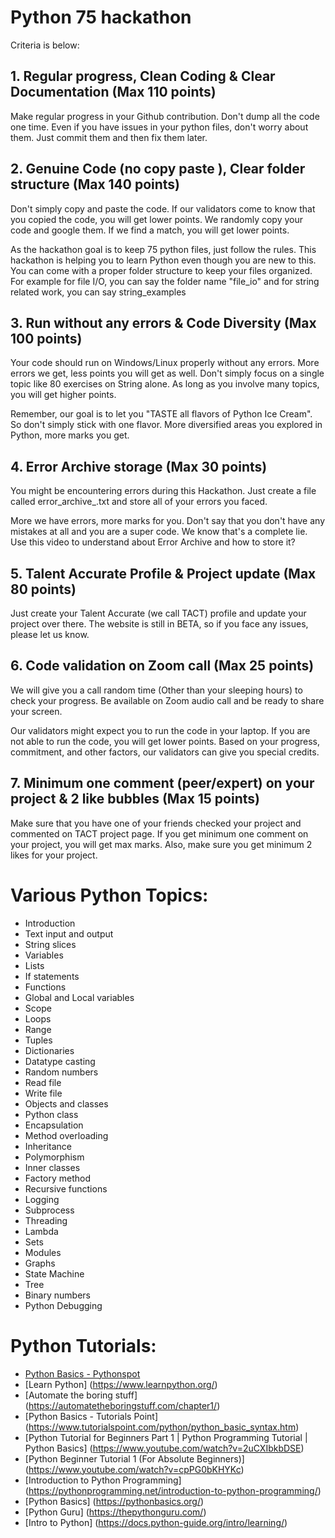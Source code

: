 # Python 75 hackathon

Criteria is below:

## 1. Regular progress, Clean Coding & Clear Documentation (Max 110 points)
Make regular progress in your Github contribution. Don't dump all the code one time. Even if you have issues in your python files, don't worry about them. Just commit them and then fix them later.

## 2. Genuine Code (no copy paste ), Clear folder structure (Max 140 points)
Don't simply copy and paste the code. If our validators come to know that you copied the code, you will get lower points.
We randomly copy your code and google them. If we find a match, you will get lower points.

As the hackathon goal is to keep 75 python files, just follow the rules. This hackathon is helping you to learn Python even though you are new to this. You can come with a proper folder structure to keep your files organized. For example for file I/O, you can say the folder name "file_io" and for string related work, you can say string_examples

## 3. Run without any errors & Code Diversity (Max 100 points)
Your code should run on Windows/Linux properly without any errors. More errors we get, less points you will get as well.
Don't simply focus on a single topic like 80 exercises on String alone. As long as you involve many topics, you will get higher points.

Remember, our goal is to let you "TASTE all flavors of Python Ice Cream". So don't simply stick with one flavor. More diversified areas you explored in Python, more marks you get.

## 4. Error Archive storage (Max 30 points)
You might be encountering errors during this Hackathon. Just create a file called error_archive_<username>.txt and store all of your errors you faced.

More we have errors, more marks for you. Don't say that you don't have any mistakes at all and you are a super code. We know that's a complete lie. Use this video to understand about Error Archive and how to store it?

## 5. Talent Accurate Profile & Project update (Max 80 points)
Just create your Talent Accurate (we call TACT) profile and update your project over there. The website is still in BETA, so if you face any issues, please let us know.

## 6. Code validation on Zoom call (Max 25 points)
We will give you a call random time (Other than your sleeping hours) to check your progress. Be available on Zoom audio call and be ready to share your screen.

Our validators might expect you to run the code in your laptop. If you are not able to run the code, you will get lower points.
Based on your progress, commitment, and other factors, our validators can give you special credits. 

## 7. Minimum one comment (peer/expert) on your project & 2 like bubbles (Max 15 points)
Make sure that you have one of your friends checked your project and commented on TACT project page. If you get minimum one comment on your project, you will get max marks. Also, make sure you get minimum 2 likes for your project.



# Various Python Topics:
- Introduction
- Text input and output
- String slices
- Variables
- Lists
- If statements
- Functions
- Global and Local variables
- Scope
- Loops
- Range
- Tuples
- Dictionaries
- Datatype casting
- Random numbers
- Read file
- Write file
- Objects and classes
- Python class
- Encapsulation
- Method overloading
- Inheritance
- Polymorphism
- Inner classes
- Factory method
- Recursive functions
- Logging
- Subprocess
- Threading
- Lambda
- Sets
- Modules
- Graphs
- State Machine
- Tree
- Binary numbers
- Python Debugging

# Python Tutorials:
- [Python Basics - Pythonspot](https://pythonspot.com/)
- [Learn Python] (https://www.learnpython.org/)
- [Automate the boring stuff] (https://automatetheboringstuff.com/chapter1/)
- [Python Basics - Tutorials Point] (https://www.tutorialspoint.com/python/python_basic_syntax.htm)
- [Python Tutorial for Beginners Part 1 | Python Programming Tutorial | Python Basics] (https://www.youtube.com/watch?v=2uCXIbkbDSE)
- [Python Beginner Tutorial 1 (For Absolute Beginners)] (https://www.youtube.com/watch?v=cpPG0bKHYKc)
- [Introduction to Python Programming] (https://pythonprogramming.net/introduction-to-python-programming/)
- [Python Basics] (https://pythonbasics.org/)
- [Python Guru] (https://thepythonguru.com/)
- [Intro to Python] (https://docs.python-guide.org/intro/learning/)

